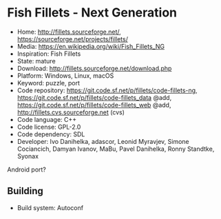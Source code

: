 # Fish Fillets - Next Generation

- Home: http://fillets.sourceforge.net/, https://sourceforge.net/projects/fillets/
- Media: https://en.wikipedia.org/wiki/Fish_Fillets_NG
- Inspiration: Fish Fillets
- State: mature
- Download: http://fillets.sourceforge.net/download.php
- Platform: Windows, Linux, macOS
- Keyword: puzzle, port
- Code repository: https://git.code.sf.net/p/fillets/code-fillets-ng, https://git.code.sf.net/p/fillets/code-fillets_data @add, https://git.code.sf.net/p/fillets/code-fillets_web @add, http://fillets.cvs.sourceforge.net (cvs)
- Code language: C++
- Code license: GPL-2.0
- Code dependency: SDL
- Developer: Ivo Danihelka, adascor, Leonid Myravjev, Simone Cociancich, Damyan Ivanov, MaBu, Pavel Danihelka, Ronny Standtke, Syonax

Android port?

## Building

- Build system: Autoconf
